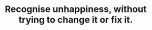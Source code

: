 ---
title: Recognise unhappiness, without trying to change it or fix it.
tags: buddhism acceptance
nothavingaproblem: true
nothavingaproblemorder: 3
selfacceptancepain: true
---